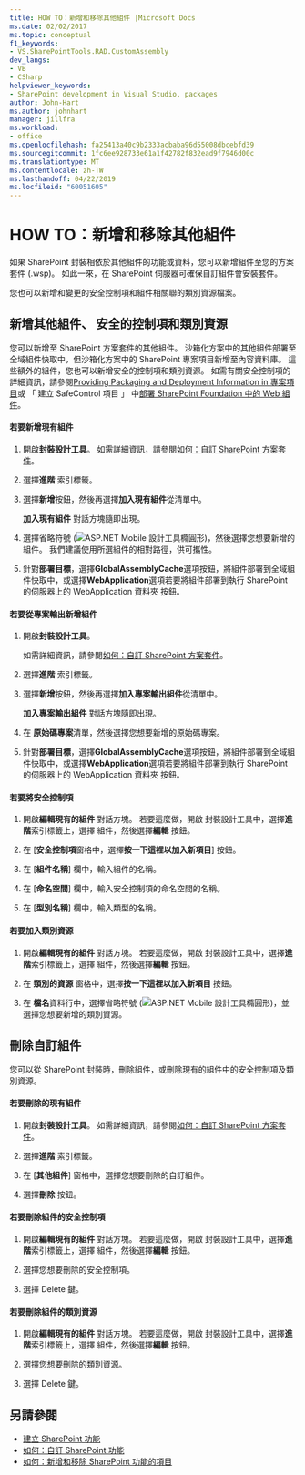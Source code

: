 ```yaml
---
title: HOW TO：新增和移除其他組件 |Microsoft Docs
ms.date: 02/02/2017
ms.topic: conceptual
f1_keywords:
- VS.SharePointTools.RAD.CustomAssembly
dev_langs:
- VB
- CSharp
helpviewer_keywords:
- SharePoint development in Visual Studio, packages
author: John-Hart
ms.author: johnhart
manager: jillfra
ms.workload:
- office
ms.openlocfilehash: fa25413a40c9b2333acbaba96d55008dbcebfd39
ms.sourcegitcommit: 1fc6ee928733e61a1f42782f832ead9f7946d00c
ms.translationtype: MT
ms.contentlocale: zh-TW
ms.lasthandoff: 04/22/2019
ms.locfileid: "60051605"
---
```

# <a name="how-to-add-and-remove-additional-assemblies"></a>HOW TO：新增和移除其他組件
  如果 SharePoint 封裝相依於其他組件的功能或資料，您可以新增組件至您的方案套件 (.wsp)。 如此一來，在 SharePoint 伺服器可確保自訂組件會安裝套件。

 您也可以新增和變更的安全控制項和組件相關聯的類別資源檔案。

## <a name="add-additional-assemblies-safe-controls-and-class-resources"></a>新增其他組件、 安全的控制項和類別資源
 您可以新增至 SharePoint 方案套件的其他組件。 沙箱化方案中的其他組件部署至全域組件快取中，但沙箱化方案中的 SharePoint 專案項目新增至內容資料庫。 這些額外的組件，您也可以新增安全的控制項和類別資源。 如需有關安全控制項的詳細資訊，請參閱[Providing Packaging and Deployment Information in 專案項目](../sharepoint/providing-packaging-and-deployment-information-in-project-items.md)或 「 建立 SafeControl 項目 」 中[部署 SharePoint Foundation 中的 Web 組件](http://go.microsoft.com/fwlink/?LinkId=245505)。

#### <a name="to-add-an-existing-assembly"></a>若要新增現有組件

1. 開啟**封裝設計工具**。 如需詳細資訊，請參閱[如何：自訂 SharePoint 方案套件](../sharepoint/how-to-customize-a-sharepoint-solution-package.md)。

2. 選擇**進階** 索引標籤。

3. 選擇**新增**按鈕，然後再選擇**加入現有組件**從清單中。

     **加入現有組件** 對話方塊隨即出現。

4. 選擇省略符號 (![ASP.NET Mobile 設計工具橢圓形](../sharepoint/media/mwellipsis.gif "ASP.NET Mobile 設計工具橢圓形"))，然後選擇您想要新增的組件。 我們建議使用所選組件的相對路徑，供可攜性。

5. 針對**部署目標**，選擇**GlobalAssemblyCache**選項按鈕，將組件部署到全域組件快取中，或選擇**WebApplication**選項若要將組件部署到執行 SharePoint 的伺服器上的 WebApplication 資料夾 按鈕。

#### <a name="to-add-an-assembly-from-project-output"></a>若要從專案輸出新增組件

1. 開啟**封裝設計工具**。

     如需詳細資訊，請參閱[如何：自訂 SharePoint 方案套件](../sharepoint/how-to-customize-a-sharepoint-solution-package.md)。

2. 選擇**進階** 索引標籤。

3. 選擇**新增**按鈕，然後再選擇**加入專案輸出組件**從清單中。

     **加入專案輸出組件** 對話方塊隨即出現。

4. 在 **原始碼專案**清單，然後選擇您想要新增的原始碼專案。

5. 針對**部署目標**，選擇**GlobalAssemblyCache**選項按鈕，將組件部署到全域組件快取中，或選擇**WebApplication**選項若要將組件部署到執行 SharePoint 的伺服器上的 WebApplication 資料夾 按鈕。

#### <a name="to-add-a-safe-control"></a>若要將安全控制項

1. 開啟**編輯現有的組件** 對話方塊。 若要這麼做，開啟 封裝設計工具中，選擇**進階**索引標籤上，選擇 組件，然後選擇**編輯** 按鈕。

2. 在 [**安全控制項**窗格中，選擇**按一下這裡以加入新項目**] 按鈕。

3. 在 [**組件名稱**] 欄中，輸入組件的名稱。

4. 在 [**命名空間**] 欄中，輸入安全控制項的命名空間的名稱。

5. 在 [**型別名稱**] 欄中，輸入類型的名稱。

#### <a name="to-add-a-class-resource"></a>若要加入類別資源

1. 開啟**編輯現有的組件** 對話方塊。 若要這麼做，開啟 封裝設計工具中，選擇**進階**索引標籤上，選擇 組件，然後選擇**編輯** 按鈕。

2. 在 **類別的資源** 窗格中，選擇**按一下這裡以加入新項目** 按鈕。

3. 在 **檔名**資料行中，選擇省略符號 (![ASP.NET Mobile 設計工具橢圓形](../sharepoint/media/mwellipsis.gif "ASP.NET Mobile 設計工具橢圓形"))，並選擇您想要新增的類別資源。

## <a name="delete-custom-assemblies"></a>刪除自訂組件
 您可以從 SharePoint 封裝時，刪除組件，或刪除現有的組件中的安全控制項及類別資源。

#### <a name="to-delete-an-existing-assembly"></a>若要刪除的現有組件

1. 開啟**封裝設計工具**。 如需詳細資訊，請參閱[如何：自訂 SharePoint 方案套件](../sharepoint/how-to-customize-a-sharepoint-solution-package.md)。

2. 選擇**進階** 索引標籤。

3. 在 [**其他組件**] 窗格中，選擇您想要刪除的自訂組件。

4. 選擇**刪除** 按鈕。

#### <a name="to-delete-a-safe-control-for-an-assembly"></a>若要刪除組件的安全控制項

1. 開啟**編輯現有的組件** 對話方塊。 若要這麼做，開啟 封裝設計工具中，選擇**進階**索引標籤上，選擇 組件，然後選擇**編輯** 按鈕。

2. 選擇您想要刪除的安全控制項。

3. 選擇 Delete 鍵。

#### <a name="to-delete-a-class-resource-for-an-assembly"></a>若要刪除組件的類別資源

1. 開啟**編輯現有的組件** 對話方塊。 若要這麼做，開啟 封裝設計工具中，選擇**進階**索引標籤上，選擇 組件，然後選擇**編輯** 按鈕。

2. 選擇您想要刪除的類別資源。

3. 選擇 Delete 鍵。

## <a name="see-also"></a>另請參閱
- [建立 SharePoint 功能](../sharepoint/creating-sharepoint-features.md)
- [如何：自訂 SharePoint 功能](../sharepoint/how-to-customize-a-sharepoint-feature.md)
- [如何：新增和移除 SharePoint 功能的項目](../sharepoint/how-to-add-and-remove-items-to-sharepoint-features.md)
